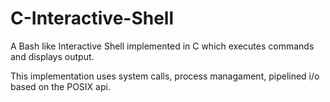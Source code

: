 C-Interactive-Shell
===================

A Bash like Interactive Shell implemented in C which executes commands and displays output.

This implementation uses system calls, process managament, pipelined i/o based on the POSIX api.
